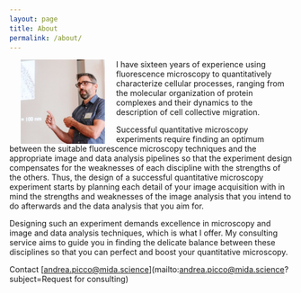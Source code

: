 ```yaml
---
layout: page
title: About
permalink: /about/
---
```


<img src="/images/me.jpg" alt="me" align="left" style="width: 150px;" hspace="20"/>

I have sixteen years of experience using fluorescence microscopy to quantitatively characterize cellular processes, ranging from the molecular organization of protein complexes and their dynamics to the description of cell collective migration.

Successful quantitative microscopy experiments require finding an optimum between the suitable fluorescence microscopy techniques and the appropriate image and data analysis pipelines so that the experiment design compensates for the weaknesses of each discipline with the strengths of the others. Thus, the design of a successful quantitative microscopy experiment starts by planning each detail of your image acquisition with in mind the strengths and weaknesses of the image analysis that you intend to do afterwards and the data analysis that you aim for. 

Designing such an experiment demands excellence in microscopy and image and data analysis techniques, which is what I offer. My consulting service aims to guide you in finding the delicate balance between these disciplines so that you can perfect and boost your quantitative microscopy.

Contact [andrea.picco@mida.science](mailto:andrea.picco@mida.science?subject=Request for consulting)
